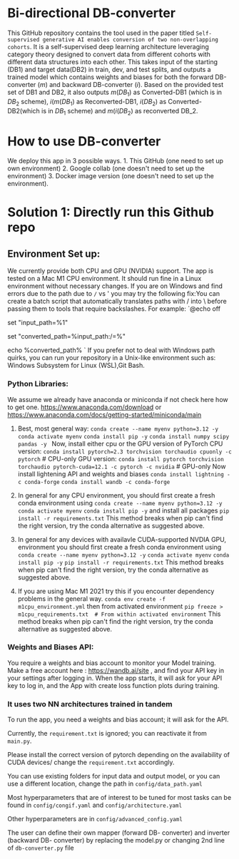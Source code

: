 # Bi-directional DB-converter 
This GitHub repository contains the tool used in the paper titled `Self-supervised generative AI enables conversion of two non-overlapping cohorts`. It is a self-supervised deep learning architecture leveraging category theory designed to convert data from different cohorts with different data structures into each other. This takes input of the starting (DB1) and target data(DB2) in train, dev, and test splits, and outputs a trained model which contains weights and biases for both the forward DB-converter ($m$) and backward DB-converter ($i$). Based on the provided test set of DB1 and DB2, it also outputs $m(DB_1)$ as Converted-DB1 (which is in $DB_2$ scheme), $i(m(DB_1)$ as Reconverted-DB1, $i(DB_2)$ as Converted-DB2(which is in $DB_1$ scheme) and $m(i(DB_2)$ as reconverted DB_2. 

# How to use DB-converter
We deploy this app in 3 possible ways. 1. This GitHub (one need to set up own environment) 2. Google collab (one doesn't need to set up the environment) 3. Docker image version (one doesn't need to set up the environment). 



# Solution 1: Directly run this Github repo

## Environment Set up:
We currently provide both CPU and GPU (NVIDIA) support. The app is tested on a Mac M1 CPU environment.
It should run fine in a Linux environment without necessary changes. If you are on Windows and find errors due to the path due to `/` vs \' you may try the following fix:You can create a batch script that automatically translates paths with / into \ before passing them to tools that require backslashes. For example:
`@echo off

set "input_path=%1"

set "converted_path=%input_path:/=\%"

echo %converted_path% `
If you prefer not to deal with Windows path quirks, you can run your repository in a Unix-like environment such as: Windows Subsystem for Linux (WSL),Git Bash.

### Python Libraries:
We assume we already have anaconda or miniconda if not check here how to get one. https://www.anaconda.com/download or https://www.anaconda.com/docs/getting-started/miniconda/main

1. Best, most general way: 
     `conda create --name myenv python=3.12 -y`
     `conda activate myenv`
     `conda install pip -y`
     `conda install numpy scipy pandas -y `
   Now, install either cpu or the GPU version of PyTorch
   CPU version:
   `conda install pytorch=2.3 torchvision torchaudio cpuonly -c pytorch`  # CPU-only
   GPU version:
     `conda install pytorch torchvision torchaudio pytorch-cuda=12.1 -c pytorch -c nvidia`  # GPU-only
   Now install lightening API and weights and biases
     `conda install lightning -c conda-forge`
     `conda install wandb -c conda-forge`
 
3. In general for any CPU environment, you should first create a fresh conda environment using
     `conda create --name myenv python=3.12 -y`
     `conda activate myenv`
     `conda install pip -y`
   and install all packages
     `pip install -r requirements.txt`
   This method breaks when pip can't find the right version, try the conda alternative as suggested above.
4. In general for any devices with availavle CUDA-supported NVDIA GPU, environment you should first create a fresh conda environment using
     `conda create --name myenv python=3.12 -y`
     `conda activate myenv`
     `conda install pip -y`
     `pip install -r requirements.txt`
   This method breaks when pip can't find the right version, try the conda alternative as suggested above.
5. If you are using Mac M1 2021 try this if you encounter dependency problems in the general way. 
  `conda env create -f m1cpu_environment.yml`
then from activated environment
  `pip freeze > m1cpu_requirements.txt  # From within activated environment`
  This method breaks when pip can't find the right version, try the conda alternative as suggested above.

### Weights and Biases API:
You require a weights and bias account to monitor your Model training. Make a free account here : https://wandb.ai/site , and find your API key in your settings after logging in. When the app starts, it will ask for your API key to log in, and the App with create loss function plots during training.






### It uses two NN architectures trained in tandem

To run the app, you need a weights and bias account; it will ask for the API.

Currently, the `requirement.txt` is ignored; you can reactivate it from `main.py`.

Please install the correct version of pytorch depending on the availability of CUDA devices/ change the `requirement.txt` accordingly.

You can use existing folders for input data and output model, or you can use a different location, change the path in `config/data_path.yaml`

Most hyperparameters that are of interest to be tuned for most tasks can be found in `config/congif.yaml` and `config/architecture.yaml`

Other hyperparameters are in `config/advanced_config.yaml`

The user can define their own mapper (forward DB- converter) and inverter (backward DB- converter) by replacing the model.py or changing 2nd line of `db-converter.py` file

